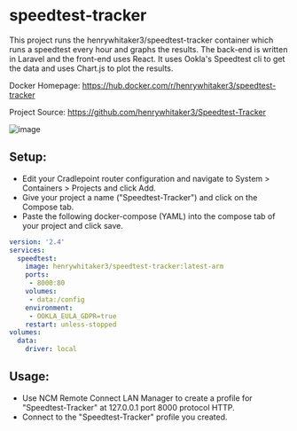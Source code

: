 # speedtest-tracker
This project runs the henrywhitaker3/speedtest-tracker container which runs a speedtest every hour and graphs the results. The back-end is written in Laravel and the front-end uses React. It uses Ookla's Speedtest cli to get the data and uses Chart.js to plot the results.

Docker Homepage: https://hub.docker.com/r/henrywhitaker3/speedtest-tracker 

Project Source: https://github.com/henrywhitaker3/Speedtest-Tracker

![image](https://user-images.githubusercontent.com/127797701/226963907-80ee2aae-f1d5-499b-9b84-ba0f6d8c8559.png)

## Setup:
- Edit your Cradlepoint router configuration and navigate to System > Containers > Projects and click Add.  
- Give your project a name ("Speedtest-Tracker") and click on the Compose tab.
- Paste the following docker-compose (YAML) into the compose tab of your project and click save.

```yaml
version: '2.4'
services:
  speedtest:
    image: henrywhitaker3/speedtest-tracker:latest-arm
    ports:
     - 8000:80
    volumes:
     - data:/config
    environment:
     - OOKLA_EULA_GDPR=true
    restart: unless-stopped
volumes:
  data:
    driver: local
```

## Usage:  
- Use NCM Remote Connect LAN Manager to create a profile for "Speedtest-Tracker" at 127.0.0.1 port 8000 protocol HTTP.
- Connect to the "Speedtest-Tracker" profile you created.


